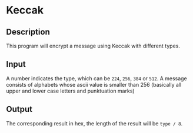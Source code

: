 # Keccak 

## Description

This program will encrypt a message using Keccak with different types.

## Input

A number indicates the type, which can be `224`,  `256`,  `384` or `512`. 
A message consists of alphabets whose ascii value is smaller than 256 (basically all upper and lower case letters and punktuation marks)

## Output

The corresponding result in hex, the length of the result will be `type / 8`.
